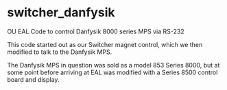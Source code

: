 # switcher_danfysik
OU EAL Code to control Danfysik 8000 series MPS via RS-232

This code started out as our Switcher magnet control, which we then modified to talk to the Danfysik MPS.  

The Danfysik MPS in question was sold as a model 853 Series 8000, but at some point before arriving at EAL was modified with a Series 8500 control board and display.  
